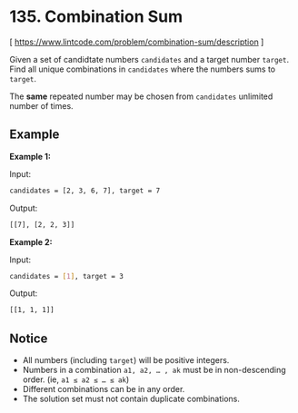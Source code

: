 # 135. Combination Sum
[ https://www.lintcode.com/problem/combination-sum/description ]

Given a set of candidtate numbers `candidates` and a target number `target`. Find all unique combinations in `candidates` where the numbers sums to `target`.

The **same** repeated number may be chosen from `candidates` unlimited number of times.

## Example
**Example 1:**

Input:
```sh
candidates = [2, 3, 6, 7], target = 7
```
Output:
```sh
[[7], [2, 2, 3]]
```

**Example 2:**

Input:
```sh
candidates = [1], target = 3
```
Output:
```sh
[[1, 1, 1]]
```

## Notice
- All numbers (including `target`) will be positive integers.
- Numbers in a combination `a1, a2, … , ak` must be in non-descending order. (ie, `a1 ≤ a2 ≤ … ≤ ak`)
- Different combinations can be in any order.
- The solution set must not contain duplicate combinations.